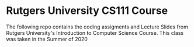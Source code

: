 # Rutgers University CS111 Course

The following repo contains the coding assigments and Lecture Slides from Rutgers University's Introduction to Computer Science Course. This class was taken in the Summer of 2020